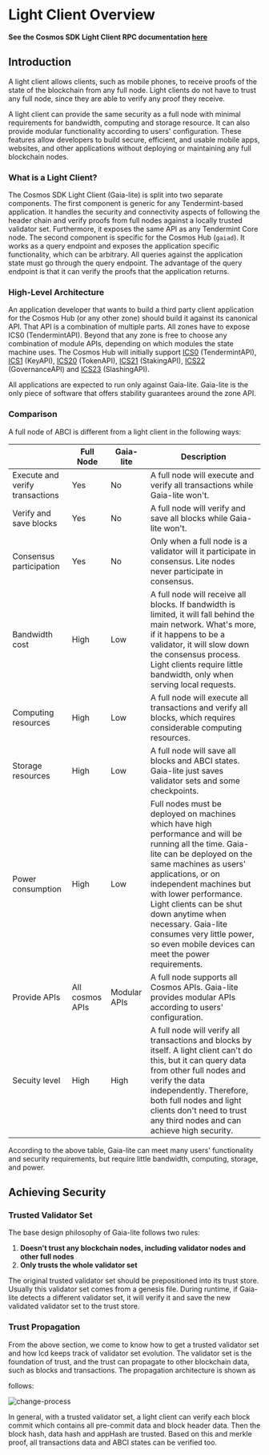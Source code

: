 # Light Client Overview

**See the Cosmos SDK Light Client RPC documentation [here](https://cosmos.network/rpc/)**

## Introduction

A light client allows clients, such as mobile phones, to receive proofs of the state of the
blockchain from any full node. Light clients do not have to trust any full node, since they are able
to verify any proof they receive.

A light client can provide the same security as a full node with minimal requirements for
bandwidth, computing and storage resource. It can also provide modular functionality
according to users' configuration. These features allow developers to build secure, efficient,
and usable mobile apps, websites, and other applications without deploying or
maintaining any full blockchain nodes.

### What is a Light Client?

The Cosmos SDK Light Client (Gaia-lite) is split into two separate components. The first component is generic for
any Tendermint-based application. It handles the security and connectivity aspects of following the header
chain and verify proofs from full nodes against a locally trusted validator set. Furthermore, it exposes the same
API as any Tendermint Core node. The second component is specific for the Cosmos Hub (`gaiad`). It works as a query
endpoint and exposes the application specific functionality, which can be arbitrary. All queries against the
application state must go through the query endpoint. The advantage of the query endpoint is that it can verify
the proofs that the application returns.

### High-Level Architecture

An application developer that wants to build a third party client application for the Cosmos Hub (or any
other zone) should build it against its canonical API. That API is a combination of multiple parts.
All zones have to expose ICS0 (TendermintAPI). Beyond that any zone is free to choose any
combination of module APIs, depending on which modules the state machine uses. The Cosmos Hub will
initially support [ICS0](https://cosmos.network/rpc/#/ICS0) (TendermintAPI), [ICS1](https://cosmos.network/rpc/#/ICS1) (KeyAPI), [ICS20](https://cosmos.network/rpc/#/ICS20) (TokenAPI), [ICS21](https://cosmos.network/rpc/#/ICS21) (StakingAPI),
[ICS22](https://cosmos.network/rpc/#/ICS22) (GovernanceAPI) and [ICS23](https://cosmos.network/rpc/#/ICS23) (SlashingAPI).

<!-- ![high-level](./pics/high-level.png) -->

All applications are expected to run only against Gaia-lite. Gaia-lite is the only piece of software
that offers stability guarantees around the zone API.

### Comparison

A full node of ABCI is different from a light client in the following ways:

|| Full Node | Gaia-lite | Description|
|-| ------------- | ----- | -------------- |
| Execute and verify transactions|Yes|No|A full node will execute and verify all transactions while Gaia-lite won't.|
| Verify and save blocks|Yes|No|A full node will verify and save all blocks while Gaia-lite won't.|
| Consensus participation|Yes|No|Only when a full node is a validator will it participate in consensus. Lite nodes never participate in consensus.|
| Bandwidth cost|High|Low|A full node will receive all blocks. If bandwidth is limited, it will fall behind the main network. What's more, if it happens to be a validator, it will slow down the consensus process. Light clients require little bandwidth, only when serving local requests.|
| Computing resources|High|Low|A full node will execute all transactions and verify all blocks, which requires considerable computing resources.|
| Storage resources|High|Low|A full node will save all blocks and ABCI states. Gaia-lite just saves validator sets and some checkpoints.|
| Power consumption|High|Low|Full nodes must be deployed on machines which have high performance and will be running all the time. Gaia-lite can be deployed on the same machines as users' applications, or on independent machines but with lower performance. Light clients can be shut down anytime when necessary. Gaia-lite consumes very little power, so even mobile devices can meet the power requirements.|
| Provide APIs|All cosmos APIs|Modular APIs|A full node supports all Cosmos APIs. Gaia-lite provides modular APIs according to users' configuration.|
| Secuity level| High|High|A full node will verify all transactions and blocks by itself. A light client can't do this, but it can query data from other full nodes and verify the data independently. Therefore, both full nodes and light clients don't need to trust any third nodes and can achieve high security.|

According to the above table, Gaia-lite can meet many users' functionality and security requirements, but require little bandwidth, computing, storage, and power.

## Achieving Security

### Trusted Validator Set

The base design philosophy of Gaia-lite follows two rules:

1. **Doesn't trust any blockchain nodes, including validator nodes and other full nodes**
2. **Only trusts the whole validator set**

The original trusted validator set should be prepositioned into its trust store. Usually this
validator set comes from a genesis file. During runtime, if Gaia-lite detects a different validator set,
it will verify it and save the new validated validator set to the trust store.

<!-- ![validator-set-change](./pics/validatorSetChange.png) -->

### Trust Propagation

From the above section, we come to know how to get a trusted validator set and how lcd keeps track of
validator set evolution. The validator set is the foundation of trust, and the trust can propagate to
other blockchain data, such as blocks and transactions. The propagation architecture is shown as

follows:

![change-process](./pics/trustPropagate.png)

In general, with a trusted validator set, a light client can verify each block commit which contains all pre-commit
data and block header data. Then the block hash, data hash and appHash are trusted. Based on this
and merkle proof, all transactions data and ABCI states can be verified too.
